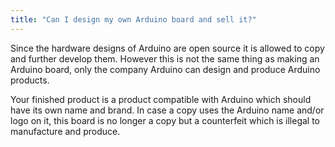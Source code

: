 ```yaml
---
title: "Can I design my own Arduino board and sell it?"
---
```


Since the hardware designs of Arduino are open source it is allowed to copy and further develop them. However this is not the same thing as making an Arduino board, only the company Arduino can design and produce Arduino products.

Your finished product is a product compatible with Arduino which should have its own name and brand. In case a copy uses the Arduino name and/or logo on it, this board is no longer a copy but a counterfeit which is illegal to manufacture and produce.

